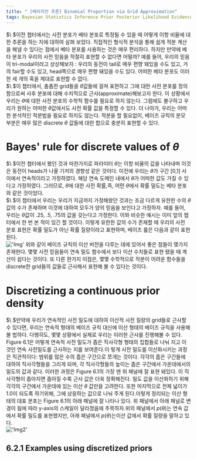 ```yaml
---
title: " [베이지안 추론] Binomial Proportion via Grid Approximation"
tags: Bayesian Statistics Inference Prior Posterior Likelihood Evidence Grid Approximation
---
```

$\ $이전 챕터에서는 사전 분포가 베타 분포로 특정될 수 있을 때 어떻게 이항 비율에 대한 추론을 하는 지에 대하여 살펴 보았다. 직접적인 형식적 분석을 통해 쉽게 적분 계산을 해낼 수 있다는 점에서 베타 분포를 사용하는 것은 매우 편리하다. 하지만 만약에 베타 분포가 우리의 사전 믿음을 적절히 표현할 수 없다면 어떨까? 예를 들어, 우리의 믿음이 tri-modal이라고 상상해보자 : 우리의 동전이 tail로 매우 편향 돼있을 수도 있고, 거의 fair할 수도 있고, head쪽으로 매우 편향 돼있을 수도 있다. 어떠한 베타 분포도 이러한 세 개의 혹을 제대로 표현할 수 없다.<br>
$\ $이 챕터에서, 촘촘한 grid들을 $\theta$값들에 걸쳐 표현하고 그에 대한 사전 분포를 정의함으로써 사후 분포에 대해 수치적으로 근사(approximate)해보고자 한다. 이 상황에서 우리는 $\theta$에 대한 사전 분포의 수학적 함수를 필요로 하지 않는다. 그럼에도 불구하고 우리가 원하는 어떠한 $\theta$값에서도 사전 확률 값을 특정할 수 있다. 더 나아가, 우리는 어떠한 분석적인 적분법을 필요로 하지도 않는다. 적분을 할 필요없이, 베이즈 규칙의 분모 부분은 매우 많은 discrete $\theta$ 값들에 대한 합으로 충분히 표현할 수 있다.
# Bayes' rule for discrete values of $\theta$
$\ $이전 챕터에서 봤던 것과 마찬가지로 파라미터 $\theta$는 이항 비율의 값을 나타내며 이것은 동전이 heads가 나올 기저의 경향성 같은 것이다. 이전에 우리는 $\theta$가 구간 [0,1] 사이에서 연속적이라고 가정하였다. 해당 연속 도메인 내에서 $\theta$가 어떠한 값도 가질 수 있다고 가정하였다. 그러므로, $\theta$에 대한 사전 확률,즉, 어떤 $\theta$에서 확률 밀도는 베타 분포와 같은 것이었다.<br>
$\ $이 챕터에서 우리는 우리가 지금까지 가정해왔던 것과는 조금 다르게 유한한 수의 $\theta$ 값의 수가 존재하며 이것에 대하여 모두가 양의 믿음을 보인다고 가정하자. 예를 들어, 우리는 $\theta$값이 .25, .5, .75의 값을 갖는다고 가정한다. 이와 비슷한 예시는 이미 앞의 챕터에서 한 번 본 적이 있긴 할 것이다. 이렇게 유한한 값의 수가 존재할 때 우리의 사전 분포 표현은 확률 밀도가 아닌 확률 질량이라고 표현하며, 베이즈 룰은 다음과 같이 표현된다. <br>
!['Img'](https://imgur.com/lWKRxEj.png)
위와 같이 베이즈 규칙의 이산 버전을 다루는 데에 있어서 좋은 점들이 몇가지 존재한다. 몇몇 사전 믿음들이 연속 밀도 함수에서 보다 이산 수치들로 표현 됐을 때 계산이 쉽다는 것이다. 또 다른 한가지 이점은, 몇몇 수학적으로 적분이 어려운 함수들을 discrete한 grid들의 값들로 근사해서 표현해 볼 수 있다는 것이다.
# Discretizing a continuous prior density
$\ $만약에 우리가 연속적인 사전 밀도에 대하여 이산적 사전 질량의 grid들로 근사할 수 있다면, 우리는 연속적 형태의 베이즈 규칙 대신에 이산 형태의 베이즈 규칙을 사용해 볼 법하다. 다행히도, 몇몇 상황에서 실제로 우리는 이러한 근사를 진행해볼 수 있다. Figure 6.1은 어떻게 연속적 사전 밀도가 좁은 직사각형 형태의 집합들로 나눠 지고 이것인 연속 사전밀도를 근사하는 지를 보여준다.이 렇게 사전 밀도를 이산화시키는 과정은 직관적이다: 범위를 많은 수의 좁은 구간으로 쪼개는 것이다. 각각의 좁은 구간들에 대하여 직사각형들을 그리게 되며, 각 직사각형들의 높이는 좁은 구간에서 가운데에서의 밀도의 값과 같다. 이러한 과정은 Figure 6.1의 가장 맨 위 패널에 잘 표현 돼있다. 이 직사각형이 좁아지면 좁아질 수록 근사 값은 더욱 정확해진다. 밀도 값을 이산화하기 위해 각각의 구간에서 가운데에 있는 이산 $\theta$ 값만을 고려한다. 또한 마지막으로 전체 넓이가 1.0이 되도록 하기위해, 그에 상응하는 값으로 나눠 주게 된다.이렇게 정리되는 이산 형태의 대표 분포는 Figure 6.1의 아래 패널에 잘 나타나 있다. 위 패널에서 아래 패널로 변경이 됨에 따라 y-axis의 스케일이 달라졌음에 주목하자.위의 패널에서 $p(\theta)$는 연속 값에서 확률 밀도를 표현했지만, 아래 패널에서 $p(\theta)$는이산 값에서 확률 질량을 말하고 있다.<br>
!['Img2'](https://imgur.com/aggo6My.png)
## 6.2.1 Examples using discretized priors
